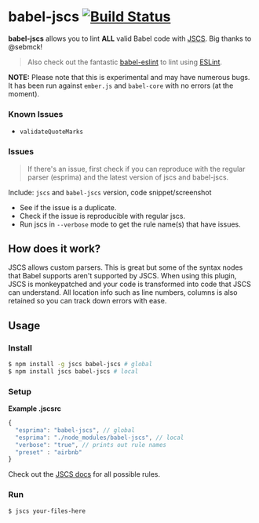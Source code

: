 # babel-jscs [![Build Status][travis-image]][travis-url]

**babel-jscs** allows you to lint **ALL** valid Babel code with [JSCS](https://github.com/jscs-dev/node-jscs). Big thanks to @sebmck!

> Also check out the fantastic [babel-eslint](https://github.com/babel/babel-eslint) to lint using [ESLint](https://github.com/eslint/eslint). 

**NOTE:** Please note that this is experimental and may have numerous bugs. It has been run against `ember.js` and `babel-core` with no errors (at the moment).

### Known Issues
- `validateQuoteMarks`

### Issues
> If there's an issue, first check if you can reproduce with the regular parser (esprima) and the latest version of jscs and babel-jscs.

Include: `jscs` and `babel-jscs` version, code snippet/screenshot

- See if the issue is a duplicate.
- Check if the issue is reproducible with regular jscs.
- Run jscs in `--verbose` mode to get the rule name(s) that have issues.

## How does it work?

JSCS allows custom parsers. This is great but some of the syntax nodes that Babel supports
aren't supported by JSCS. When using this plugin, JSCS is monkeypatched and your code is
transformed into code that JSCS can understand. All location info such as line numbers,
columns is also retained so you can track down errors with ease.

## Usage

### Install

```sh
$ npm install -g jscs babel-jscs # global
$ npm install jscs babel-jscs # local
```

### Setup

**Example .jscsrc**

```js
{
  "esprima": "babel-jscs", // global
  "esprima": "./node_modules/babel-jscs", // local
  "verbose": "true", // prints out rule names
  "preset" : "airbnb"
}
```

Check out the [JSCS docs](http://jscs.info/rules.html) for all possible rules.

### Run

```sh
$ jscs your-files-here
```

[travis-url]: https://travis-ci.org/jscs-dev/babel-jscs
[travis-image]: https://travis-ci.org/jscs-dev/babel-jscs.svg?branch=master
